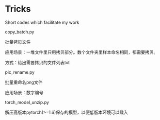 # Tricks

Short codes which facilitate my work



copy_batch.py

批量拷贝文件

应用场景：一堆文件里只用拷贝部分。数个文件夹里样本命名相同，都需要拷贝。

方式：给出需要拷贝的文件列表txt



pic_rename.py

批量重命名png文件

应用场景：数字编号



torch_model_unzip.py

解压高版本pytorch(>=1.6)保存的模型，以便低版本环境可以载入
